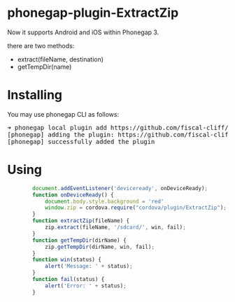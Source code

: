phonegap-plugin-ExtractZip
==========================

Now it supports Android and iOS within Phonegap 3.

there are two methods:

* extract(fileName, destination)
* getTempDir(name)

Installing
======
You may use phonegap CLI as follows:

<pre>
➜ phonegap local plugin add https://github.com/fiscal-cliff/phonegap-plugin-ExtractZip.git
[phonegap] adding the plugin: https://github.com/fiscal-cliff/phonegap-plugin-ExtractZip.git
[phonegap] successfully added the plugin
</pre>

Using
====
```javascript
		document.addEventListener('deviceready', onDeviceReady);
		function onDeviceReady() {
			document.body.style.background = 'red'
			window.zip = cordova.require("cordova/plugin/ExtractZip");
		}
		function extractZip(fileName) {
			zip.extract(fileName, '/sdcard/', win, fail);
		}
		function getTempDir(dirName) {
			zip.getTempDir(dirName, win, fail);
		}
		function win(status) {
			alert('Message: ' + status);
		}
		function fail(status) {
			alert('Error: ' + status);
		}
```
